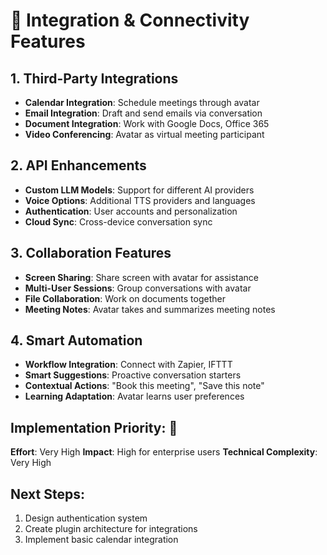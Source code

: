 # 🔗 Integration & Connectivity Features

## 1. Third-Party Integrations
- **Calendar Integration**: Schedule meetings through avatar
- **Email Integration**: Draft and send emails via conversation
- **Document Integration**: Work with Google Docs, Office 365
- **Video Conferencing**: Avatar as virtual meeting participant

## 2. API Enhancements
- **Custom LLM Models**: Support for different AI providers
- **Voice Options**: Additional TTS providers and languages
- **Authentication**: User accounts and personalization
- **Cloud Sync**: Cross-device conversation sync

## 3. Collaboration Features
- **Screen Sharing**: Share screen with avatar for assistance
- **Multi-User Sessions**: Group conversations with avatar
- **File Collaboration**: Work on documents together
- **Meeting Notes**: Avatar takes and summarizes meeting notes

## 4. Smart Automation
- **Workflow Integration**: Connect with Zapier, IFTTT
- **Smart Suggestions**: Proactive conversation starters
- **Contextual Actions**: "Book this meeting", "Save this note"
- **Learning Adaptation**: Avatar learns user preferences

## Implementation Priority: 🌟
**Effort**: Very High
**Impact**: High for enterprise users
**Technical Complexity**: Very High

## Next Steps:
1. Design authentication system
2. Create plugin architecture for integrations
3. Implement basic calendar integration
